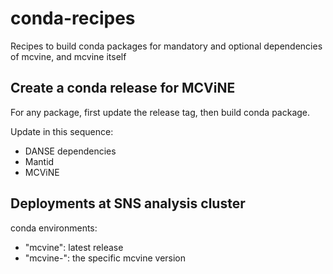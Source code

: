 # conda-recipes
Recipes to build conda packages for mandatory and optional dependencies of mcvine, and mcvine itself

## Create a conda release for MCViNE
For any package, first update the release tag, then build conda package.

Update in this sequence:
* DANSE dependencies
* Mantid
* MCViNE

## Deployments at SNS analysis cluster

conda environments:
* "mcvine": latest release
* "mcvine-<version>": the specific mcvine version
